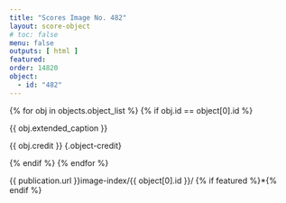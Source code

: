 ```yaml
---
title: "Scores Image No. 482"
layout: score-object
# toc: false
menu: false
outputs: [ html ]
featured: 
order: 14820
object:
  - id: "482"
---
```


{% for obj in objects.object_list %}
{% if obj.id == object[0].id %}

{{ obj.extended_caption }}

{{ obj.credit }} {.object-credit}

{% endif %}
{% endfor %}

<div class="object-credit object-url is-print-only">

{{ publication.url }}image-index/{{ object[0].id }}/ {% if featured %}*{% endif %}

</div>

